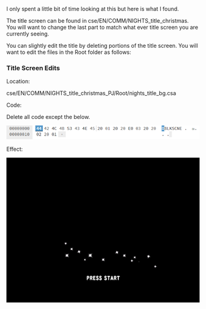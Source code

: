 I only spent a little bit of time looking at this but here is what I found.

The title screen can be found in cse/EN/COMM/NIGHTS_title_christmas. You will want to change the last part to match what ever title screen you are currently seeing.

You can slightly edit the title by deleting portions of the title screen. You will want to edit the files in the Root folder as follows:


### Title Screen Edits

Location:

cse/EN/COMM/NIGHTS_title_christmas_PJ/Root/nights_title_bg.csa

Code:

Delete all code except the below.

![Code Blank Background](https://raw.githubusercontent.com/SmallMistake/Modding-NiD/main/UI%20Backgrounds/pictures/howToRemoveBG.PNG)


Effect:

![Blank Background](https://raw.githubusercontent.com/SmallMistake/Modding-NiD/main/UI%20Backgrounds/pictures/missingBG.jpg)

